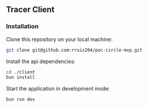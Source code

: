 ## Tracer Client

### Installation

Clone this repository on your local machine:

```sh
git clone git@github.com:rruiz204/poc-circle-mvp.git
```

Install the api dependencies:

```sh
cd ./client
bun install
```

Start the application in development mode:

```sh
bun run dev
```
